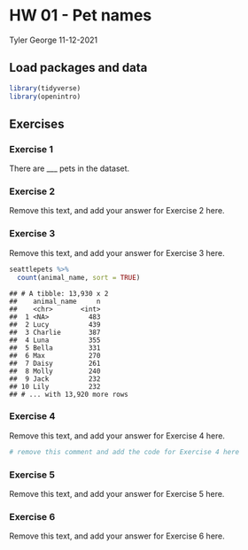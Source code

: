 HW 01 - Pet names
================
Tyler George
11-12-2021

## Load packages and data

``` r
library(tidyverse)
library(openintro)
```

## Exercises

### Exercise 1

There are \_\_\_ pets in the dataset.

### Exercise 2

Remove this text, and add your answer for Exercise 2 here.

### Exercise 3

Remove this text, and add your answer for Exercise 3 here.

``` r
seattlepets %>%
  count(animal_name, sort = TRUE)
```

    ## # A tibble: 13,930 x 2
    ##    animal_name     n
    ##    <chr>       <int>
    ##  1 <NA>          483
    ##  2 Lucy          439
    ##  3 Charlie       387
    ##  4 Luna          355
    ##  5 Bella         331
    ##  6 Max           270
    ##  7 Daisy         261
    ##  8 Molly         240
    ##  9 Jack          232
    ## 10 Lily          232
    ## # ... with 13,920 more rows

### Exercise 4

Remove this text, and add your answer for Exercise 4 here.

``` r
# remove this comment and add the code for Exercise 4 here
```

### Exercise 5

Remove this text, and add your answer for Exercise 5 here.

### Exercise 6

Remove this text, and add your answer for Exercise 6 here.
